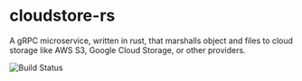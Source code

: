 # cloudstore-rs
A gRPC microservice, written in rust, that marshalls object and files to cloud storage like AWS S3, Google Cloud Storage, or other providers.

![Build Status](https://travis-ci.org/gwihlidal/cloudstore-rs.svg?branch=master "Build Status")
